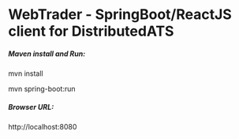 # WebTrader - SpringBoot/ReactJS client for DistributedATS

##### Maven install and Run:
mvn install

mvn spring-boot:run


##### Browser URL:

http://localhost:8080
